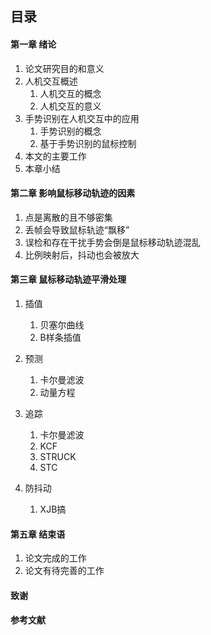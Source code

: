 ## 目录
#### 第一章 绪论
1. 论文研究目的和意义
2. 人机交互概述
   1. 人机交互的概念
   2. 人机交互的意义
3.  手势识别在人机交互中的应用
    1. 手势识别的概念
    2. 基于手势识别的鼠标控制
4. 本文的主要工作
5. 本章小结
#### 第二章 影响鼠标移动轨迹的因素
1. 点是离散的且不够密集
2. 丢帧会导致鼠标轨迹“飘移”
3. 误检和存在干扰手势会倒是鼠标移动轨迹混乱
4. 比例映射后，抖动也会被放大 

#### 第三章 鼠标移动轨迹平滑处理
1. 插值
    1. 贝塞尔曲线
    2. B样条插值
2. 预测
    1. 卡尔曼滤波
    2. 动量方程
3. 追踪
    1. 卡尔曼滤波
    2. KCF
    3. STRUCK
    4. STC

4. 防抖动
    1. XJB搞

#### 第五章 结束语
1. 论文完成的工作
2. 论文有待完善的工作

#### 致谢
#### 参考文献
